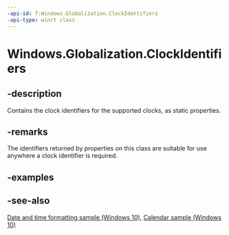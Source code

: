 ```yaml
---
-api-id: T:Windows.Globalization.ClockIdentifiers
-api-type: winrt class
---
```


<!-- Class syntax.
public class ClockIdentifiers 
-->

# Windows.Globalization.ClockIdentifiers

## -description

Contains the clock identifiers for the supported clocks, as static properties.

## -remarks

The identifiers returned by properties on this class are suitable for use anywhere a clock identifier is required.

## -examples

## -see-also

[Date and time formatting sample (Windows 10)](https://github.com/Microsoft/Windows-universal-samples/tree/master/Samples/DateTimeFormatting), [Calendar sample (Windows 10)](https://go.microsoft.com/fwlink/p/?LinkId=624043)
